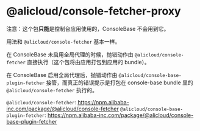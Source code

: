 @alicloud/console-fetcher-proxy
===

注意：这个包**只能**是控制台应用使用的，ConsoleBase 不会用到它。

用法和 `@alicloud/console-fetcher` 基本一样。

在 ConsoleBase 未启用全局代理的时候，抛错动作由 `@alicloud/console-fetcher` 直接执行（这个包将由应用打包到应用的 bundle）。

在 ConsoleBase 启用全局代理后，抛错动作由 `@alicloud/console-base-plugin-fetcher` 接管，而真正的错误提示是打包在 console-base bundle 里的  `@alicloud/console-fetcher` 执行的。

`@alicloud/console-fetcher`: https://npm.alibaba-inc.com/package/@alicloud/console-fetcher
`@alicloud/console-base-plugin-fetcher`: https://npm.alibaba-inc.com/package/@alicloud/console-base-plugin-fetcher
